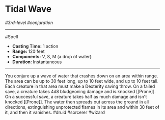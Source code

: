# Tidal Wave
*#3rd-level #conjuration*
___ 
#Spell
- **Casting Time:** 1 action
- **Range:** 120 feet
- **Components:** V, S, M (a drop of water)
- **Duration:** Instantaneous
---
You conjure up a wave of water that crashes down on an area within range. The area can be up to 30 feet long, up to 10 feet wide, and up to 10 feet tall. Each creature in that area must make a Dexterity saving throw. On a failed save, a creature takes 4d8 bludgeoning damage and is knocked [[Prone]]. On a successful save, a creature takes half as much damage and isn't knocked [[Prone]]. The water then spreads out across the ground in all directions, extinguishing unprotected flames in its area and within 30 feet of it, and then it vanishes.
#druid
#sorcerer
#wizard